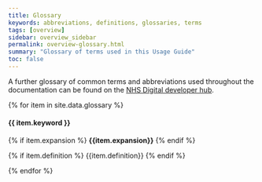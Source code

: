 ```yaml
---
title: Glossary
keywords: abbreviations, definitions, glossaries, terms
tags: [overview]
sidebar: overview_sidebar
permalink: overview-glossary.html
summary: "Glossary of terms used in this Usage Guide"
toc: false
---
```


A further glossary of common terms and abbreviations used throughout the documentation can be found on the [NHS Digital developer hub](https://digital.nhs.uk/developer/guides-and-documentation/glossary-of-developer-terms).


{% for item in site.data.glossary %}  

#### {{ item.keyword }}
{% if item.expansion %}
**{{item.expansion}}**
{% endif %}
  
{% if item.definition %}
{{item.definition}}
{% endif %}

{% endfor %}
